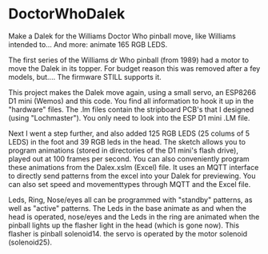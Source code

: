# DoctorWhoDalek

Make a Dalek for the Williams Doctor Who pinball move, like Williams intended to... And more: animate 165 RGB LEDS.

The first series of the Williams dr Who pinball (from 1989) had a motor to move the Dalek in its topper. For budget reason this was removed after a fey models, but.... The firmware STILL supports it.

This project makes the Dalek move again, using a small servo, an ESP8266 D1 mini (Wemos) and this code. You find all information to hook it up in the "hardware" files. The .lm files contain the stripboard PCB's that I designed (using "Lochmaster"). You only need to look into the ESP D1 mini .LM file.

Next I went a step further, and also added 125 RGB LEDS (25 colums of 5 LEDS) in the foot and 39 RGB leds in the head. The sketch allows you to program animations (stored in directories of the D1 mini's flash drive), played out at 100 frames per second. You can also conveniently program these animations from the Dalex.xslm (Excel) file. It uses an MQTT interface to directly send patterns from the excel into your Dalek for previewing. You can also set speed and movementtypes through MQTT and the Excel file.

Leds, Ring, Nose/eyes all can be programmed with "standby" patterns, as well as "active" patterns. The Leds in the base animate as and when the head is operated, nose/eyes and the Leds in the ring are animated when the pinball lights up the flasher light in the head (which is gone now). This flasher is pinball solenoid14. the servo is operated by the motor solenoid (solenoid25).


